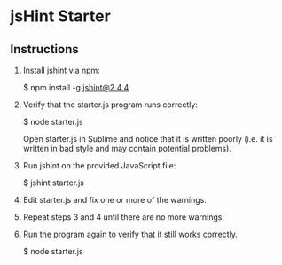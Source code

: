# jsHint Starter

## Instructions
1. Install jshint via npm:

    $ npm install -g jshint@2.4.4

2. Verify that the starter.js program runs correctly:

    $ node starter.js

   Open starter.js in Sublime and notice that it is written poorly
   (i.e. it is written in bad style and may contain potential problems).

3. Run jshint on the provided JavaScript file:

    $ jshint starter.js

4. Edit starter.js and fix one or more of the warnings.

5. Repeat steps 3 and 4 until there are no more warnings.

6. Run the program again to verify that it still works correctly.

    $ node starter.js
